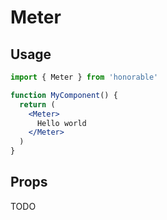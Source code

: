 # Meter

## Usage

```jsx
import { Meter } from 'honorable'

function MyComponent() {
  return (
    <Meter>
      Hello world
    </Meter>
  )
}
```

## Props

TODO
